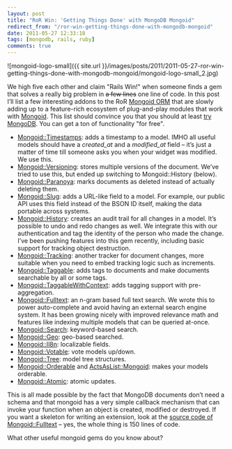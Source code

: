 ```yaml
---
layout: post
title: "RoR Win: 'Getting Things Done' with MongoDB Mongoid"
redirect_from: "/ror-win-getting-things-done-with-mongodb-mongoid"
date: 2011-05-27 12:33:18
tags: [mongodb, rails, ruby]
comments: true
---
```

![mongoid-logo-small]({{ site.url }}/images/posts/2011/2011-05-27-ror-win-getting-things-done-with-mongodb-mongoid/mongoid-logo-small_2.jpg)

We high five each other and claim "Rails Win!" when someone finds a gem that solves a really big problem in ~~a few lines~~ one line of code. In this post I’ll list a few interesting addons to the RoR [Mongoid ORM](http://mongoid.org/) that are slowly adding up to a feature-rich ecosystem of plug-and-play modules that work with [Mongoid](http://mongoid.org/). This list should convince you that you should at least [try MongoDB](http://www.mongodb.org/). You can get a ton of functionality "for free".

- [Mongoid::Timestamps](http://mongoid.org/docs/extras.html): adds a timestamp to a model. IMHO all useful models should have a _created_at_ and a _modified_at_ field – it’s just a matter of time till someone asks you when your widget was modified. We use this.
- [Mongoid::Versioning](http://mongoid.org/docs/extras.html): stores multiple versions of the document. We’ve tried to use this, but ended up switching to Mongoid::History (below).
- [Mongoid::Paranoya](http://mongoid.org/docs/extras.html): marks documents as deleted instead of actually deleting them.
- [Mongoid::Slug](https://github.com/papercavalier/mongoid-slug): adds a URL-like field to a model. For example, our public API uses this field instead of the BSON ID itself, making the data portable across systems.
- [Mongoid::History](https://github.com/aq1018/mongoid-history): creates an audit trail for all changes in a model. It’s possible to undo and redo changes as well. We integrate this with our authentication and tag the identity of the person who made the change. I’ve been pushing features into this gem recently, including basic support for tracking object destruction.
- [Mongoid::Tracking](https://github.com/twoixter/trackoid): another tracker for document changes, more suitable when you need to embed tracking logic such as increments.
- [Mongoid::Taggable](https://github.com/wilkerlucio/mongoid_taggable): adds tags to documents and make documents searchable by all or some tags.
- [Mongoid::TaggableWithContext](https://github.com/aq1018/mongoid_taggable_with_context): adds tagging support with pre-aggregation.
- [Mongoid::Fulltext](https://github.com/aaw/mongoid_fulltext): an n-gram based full text search. We wrote this to power auto-complete and avoid having an external search engine system. It has been growing nicely with improved relevance math and features like indexing multiple models that can be queried at-once.
- [Mongoid::Search](https://github.com/mauriciozaffari/mongoid_search): keyword-based search.
- [Mongoid::Geo](https://github.com/kristianmandrup/mongoid-geo): geo-based searched.
- [Mongoid::Il8n](https://github.com/Papipo/mongoid_i18n): localizable fields.
- [Mongoid::Votable](https://github.com/vinova/voteable_mongo): vote models up/down.
- [Mongoid::Tree](https://github.com/ticktricktrack/mongoid_tree): model tree structures.
- [Mongoid::Orderable](https://github.com/arkxu/mongoid_order) and [ActsAsList::Mongoid](https://github.com/kristianmandrup/acts_as_list_mongoid): makes your models orderable.
- [Mongoid::Atomic](https://github.com/jcoene/mongoid_atomic): atomic updates.

This is all made possible by the fact that MongoDB documents don’t need a schema and that mongoid has a very simple callback mechanism that can invoke your function when an object is created, modified or destroyed. If you want a skeleton for writing an extension, look at the [source code of Mongoid::Fulltext](https://github.com/aaw/mongoid_fulltext/blob/master/lib/mongoid_fulltext.rb) – yes, the whole thing is 150 lines of code.

What other useful mongoid gems do you know about?
